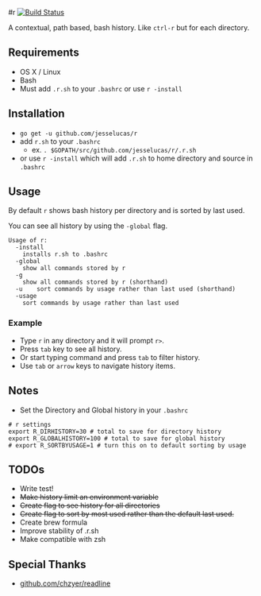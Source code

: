 #r
[![Build Status](https://travis-ci.org/jesselucas/r.svg?branch=master)](https://travis-ci.org/jesselucas/r)

A contextual, path based, bash history. Like `ctrl-r` but for each directory.

## Requirements
* OS X / Linux
* Bash
* Must add `.r.sh` to your `.bashrc` or use `r -install`

## Installation
* `go get -u github.com/jesselucas/r`
* add `r.sh` to your `.bashrc`
  * ex. `. $GOPATH/src/github.com/jesselucas/r/.r.sh`
* or use `r -install` which will add `.r.sh` to home directory and source in `.bashrc`

## Usage
By default `r` shows bash history per directory and is sorted by last used.

You can see all history by using the `-global` flag.

```
Usage of r:
  -install
    installs r.sh to .bashrc
  -global
    show all commands stored by r
  -g
    show all commands stored by r (shorthand)
  -u	sort commands by usage rather than last used (shorthand)
  -usage
    sort commands by usage rather than last used
```
### Example
* Type `r` in any directory and it will prompt `r>`.
* Press `tab` key to see all history.
* Or start typing command and press `tab` to filter history.
* Use `tab` or `arrow` keys to navigate history items.

## Notes
* Set the Directory and Global history in your `.bashrc`
```
# r settings
export R_DIRHISTORY=30 # total to save for directory history
export R_GLOBALHISTORY=100 # total to save for global history
# export R_SORTBYUSAGE=1 # turn this on to default sorting by usage
```

## TODOs
* Write test!
* ~~Make history limit an environment variable~~
* ~~Create flag to see history for all directories~~
* ~~Create flag to sort by most used rather than the default last used.~~
* Create brew formula
* Improve stability of .r.sh
* Make compatible with zsh

## Special Thanks
* [github.com/chzyer/readline](https://github.com/chzyer/readline)
